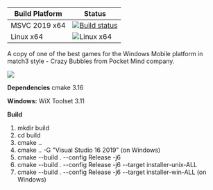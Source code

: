 Build Platform   | Status
---------------- | ----------------------
MSVC 2019 x64    | [![Build status](https://ci.appveyor.com/api/projects/status/cmh2qiowtm3man71?svg=true)](https://ci.appveyor.com/project/grottansbarn/winmo-bubbles)
Linux x64        | ![Linux x64](https://img.shields.io/bitbucket/pipelines/grottansbarn/winmo_bubbles.svg?style=flat-square)

A copy of one of the best games for the Windows Mobile platform in match3 style - Crazy Bubbles from Pocket Mind company.

![](http://hpc.ru/soft/data/9005/crazybub.gif)

**Dependencies**
cmake 3.16

**Windows:**
WiX Toolset 3.11 

**Build**
1. mkdir build
2. cd build
3. cmake ..
4. cmake .. -G "Visual Studio 16 2019" (on Windows)
5. cmake --build . --config Release -j6
6. cmake --build . --config Release -j6 --target installer-unix-ALL
5. cmake --build . --config Release -j6 --target installer-win-ALL (on Windows)